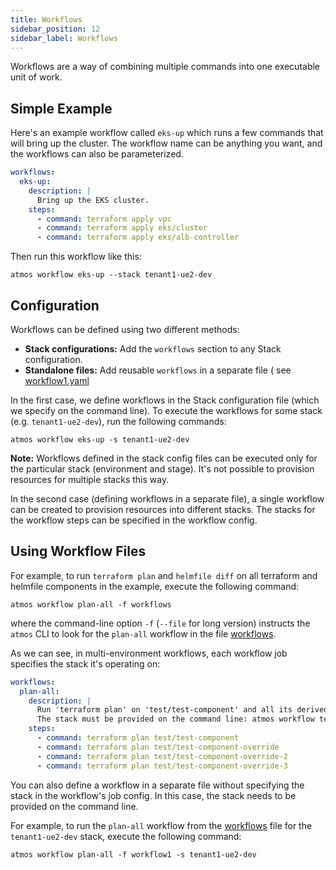 ```yaml
---
title: Workflows
sidebar_position: 12
sidebar_label: Workflows
---
```


Workflows are a way of combining multiple commands into one executable unit of work.

## Simple Example

Here's an example workflow called `eks-up` which runs a few commands that will bring up the cluster.
The workflow name can be anything you want, and the workflows can also be parameterized.

```yaml
workflows:
  eks-up:
    description: |
      Bring up the EKS cluster.
    steps:
      - command: terraform apply vpc
      - command: terraform apply eks/cluster
      - command: terraform apply eks/alb-controller
```

Then run this workflow like this:

```shell
atmos workflow eks-up --stack tenant1-ue2-dev
```

## Configuration

Workflows can be defined using two different methods:

- **Stack configurations:** Add the `workflows` section to any Stack configuration.
- **Standalone files:**  Add reusable `workflows` in a separate file (
  see [workflow1.yaml](https://github.com/cloudposse/atmos/tree/master/examples/complete/stacks/workflows/workflow1.yaml)

In the first case, we define workflows in the Stack configuration file (which we specify on the command line).
To execute the workflows for some stack (e.g. `tenant1-ue2-dev`), run the following commands:

```shell
atmos workflow eks-up -s tenant1-ue2-dev
```

**Note:** Workflows defined in the stack config files can be executed only for the particular stack (environment and stage). It's not possible to
provision resources for multiple stacks this way.

In the second case (defining workflows in a separate file), a single workflow can be created to provision resources into different stacks. The stacks
for the workflow steps can be specified in the workflow config.

## Using Workflow Files

For example, to run `terraform plan` and `helmfile diff` on all terraform and helmfile components in the example, execute the following command:

```console
atmos workflow plan-all -f workflows
```

where the command-line option `-f` (`--file` for long version) instructs the `atmos` CLI to look for the `plan-all` workflow in the
file [workflows](https://github.com/cloudposse/atmos/tree/master/examples/complete/stacks/workflows/workflow1.yaml).

As we can see, in multi-environment workflows, each workflow job specifies the stack it's operating on:

```yaml
workflows:
  plan-all:
    description: |
      Run 'terraform plan' on 'test/test-component' and all its derived components.
      The stack must be provided on the command line: atmos workflow terraform-plan-all-test-components -f workflow1 -s <stack>
    steps:
      - command: terraform plan test/test-component
      - command: terraform plan test/test-component-override
      - command: terraform plan test/test-component-override-2
      - command: terraform plan test/test-component-override-3
```

You can also define a workflow in a separate file without specifying the stack in the workflow's job config.
In this case, the stack needs to be provided on the command line.

For example, to run the `plan-all` workflow from
the [workflows](https://github.com/cloudposse/atmos/tree/master/example/stacks/workflows/workflow1.yaml) file for the `tenant1-ue2-dev` stack,
execute the following command:

```console
atmos workflow plan-all -f workflow1 -s tenant1-ue2-dev
```
